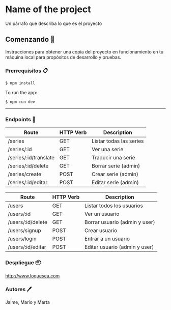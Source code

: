 # Name of the project
Un párrafo que describa lo que es el proyecto
## Comenzando 🚀️
Instrucciones para obtener una copia del proyecto en funcionamiento en tu máquina local para propósitos de desarrollo y pruebas.
### Prerrequisitos 📋️
    $ npm install

To run the app:

    $ npm run dev
***
### Endpoints 📍️

Route | HTTP Verb | Description
| -- | -- | -- |
/series | GET | Listar todas las series
/series/:id | GET | Ver una serie
/series/:id/translate | GET | Traducir una serie
/series/:id/delete | GET | Borrar serie (admin)
/series/create | POST | Crear serie (admin)
/series/:id/editar | POST | Editar serie (admin)

Route | HTTP Verb | Description
| -- | -- | -- |
/users | GET | Listar todos los usuarios
/users/:id | GET | Ver un usuario
/users/:id/delete | GET | Borrar usuario (admin y user)
/users/signup | POST | Crear usuario 
/users/login | POST | Entrar a un usuario 
/users/:id/editar | POST | Editar usuario (admin y user)


### Despliegue 📦️
<http://www.loquesea.com>

### Autores 🖊️
Jaime, Mario y Marta
